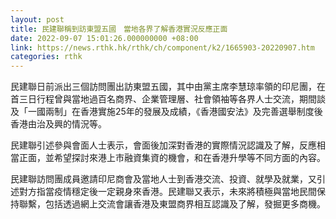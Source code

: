 ```yaml
---
layout: post
title: 民建聯稱到訪東盟五國　當地各界了解香港實況反應正面
date: 2022-09-07 15:01:26.000000000 +08:00
link: https://news.rthk.hk/rthk/ch/component/k2/1665903-20220907.htm
categories: rthk
---
```


民建聯日前派出三個訪問團出訪東盟五國，其中由黨主席李慧琼率領的印尼團，在首三日行程曾與當地過百名商界、企業管理層、社會領袖等各界人士交流，期間談及「一國兩制」在香港實施25年的發展及成績，《香港國安法》及完善選舉制度後香港由治及興的情況等。

民建聯引述參與會面人士表示，會面後加深對香港的實際情況認識及了解，反應相當正面，並希望探討來港上市融資集資的機會，和在香港升學等不同方面的內容。

民建聯訪問團成員邀請印尼商會及當地人士到香港交流、投資、就學及就業，又引述對方指當疫情穩定後一定親身來香港。民建聯又表示，未來將積極與當地民間保持聯繫，包括透過網上交流會讓香港及東盟商界相互認識及了解，發掘更多商機。
